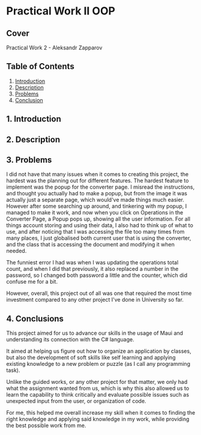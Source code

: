 # Practical Work II OOP

## Cover
Practical Work 2 - Aleksandr Zapparov

## Table of Contents
1. <a href="#1-introduction">Introduction</a>
2. <a href="#2-description">Description</a>
3. <a href="#3-problems">Problems</a>
4. <a href="#4-conclusions">Conclusion</a>

## 1. Introduction


## 2. Description


## 3. Problems
I did not have that many issues when it comes to creating this project, the hardest was the planning out for different features. The hardest feature to implement was the popup for the converter page. I misread the instructions, and thought you actually had to make a popup, but from the image it was actually just a separate page, which would've made things much easier. However after some searching up around, and tinkering with my popup, I managed to make it work, and now when you click on Operations in the Converter Page, a Popup pops up, showing all the user information. For all things account storing and using their data, I also had to think up of what to use, and after noticing that I was accessing the file too many times from many places, I just globalised both current user that is using the converter, and the class that is accessing the document and modifying it when needed.

The funniest error I had was when I was updating the operations total count, and when I did that previously, it also replaced a number in the password, so I changed both password a little and the counter, which did confuse me for a bit.

However, overall, this project out of all was one that required the most time investment compared to any other project I've done in University so far.

## 4. Conclusions
This project aimed for us to advance our skills in the usage of Maui and understanding its connection with the C# language. 

It aimed at helping us figure out how to organize an application by classes, but also the development of soft skills like self learning and applying existing knowledge to a new problem or puzzle (as I call any programming task).

Unlike the guided works, or any other project for that matter, we only had what the assignment wanted from us, which is why this also allowed us to learn the capability to think critically and evaluate possible issues such as unexpected input from the user, or organization of code.

For me, this helped me overall increase my skill when it comes to finding the right knowledge and applying said knowledge in my work, while providing the best possible work from me.
